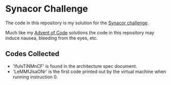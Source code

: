 # Synacor Challenge

The code in this repository is my solution for the [Synacor challenge](https://challenge.synacor.com/).

Much like my [Advent of Code](https://github.com/rvaughan/AdventOfCode2017) solutions
the code in this repository may induce nausea, bleeding from the eyes, etc.

## Codes Collected

  * 'IfulsTiNMnCF' is found in the architecture spec document.
  * 'LeMMfJlsaONr' is the first code printed out by the virtual machine when running instruction 0.
